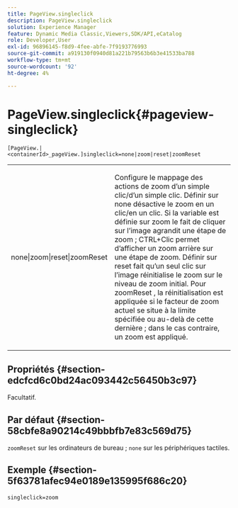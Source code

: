 ```yaml
---
title: PageView.singleclick
description: PageView.singleclick
solution: Experience Manager
feature: Dynamic Media Classic,Viewers,SDK/API,eCatalog
role: Developer,User
exl-id: 96896145-f8d9-4fee-abfe-7f9193776993
source-git-commit: a919130f0940d81a221b79563b6b3e41533ba788
workflow-type: tm+mt
source-wordcount: '92'
ht-degree: 4%

---
```


# PageView.singleclick{#pageview-singleclick}

`[PageView.|<containerId>_pageView.]singleclick=none|zoom|reset|zoomReset`

<table id="table_5654736F216D4ABC9FC783F83E0BBA03"> 
 <tbody> 
  <tr> 
   <td colname="col1"> <p> <span class="codeph"> none|zoom|reset|zoomReset </span> </p> </td> 
   <td colname="col2"> <p> Configure le mappage des actions de zoom d’un simple clic/d’un simple clic. Définir sur <span class="codeph"> none </span> désactive le zoom en un clic/en un clic. Si la variable est définie sur <span class="codeph"> zoom </span> le fait de cliquer sur l’image agrandit une étape de zoom ; CTRL+Clic permet d’afficher un zoom arrière sur une étape de zoom. Définir sur <span class="codeph"> reset </span> fait qu’un seul clic sur l’image réinitialise le zoom sur le niveau de zoom initial. Pour <span class="codeph"> zoomReset </span>, la réinitialisation est appliquée si le facteur de zoom actuel se situe à la limite spécifiée ou au-delà de cette dernière ; dans le cas contraire, un zoom est appliqué. </p> </td> 
  </tr> 
 </tbody> 
</table>

## Propriétés {#section-edcfcd6c0bd24ac093442c56450b3c97}

Facultatif.

## Par défaut {#section-58cbfe8a90214c49bbbfb7e83c569d75}

`zoomReset` sur les ordinateurs de bureau ; `none` sur les périphériques tactiles.

## Exemple {#section-5f63781afec94e0189e135995f686c20}

`singleclick=zoom`
